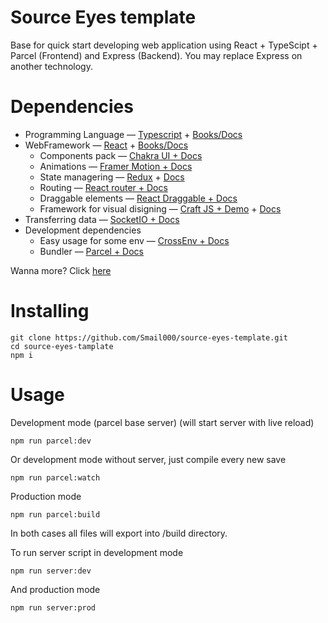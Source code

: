 
# Source Eyes template

Base for quick start developing web application using React + TypeScipt + Parcel (Frontend) and Express (Backend). You may replace Express on another technology.

# Dependencies

 - Programming Language — [Typescript](https://www.typescriptlang.org/) + [Books/Docs](https://www.typescriptlang.org/docs/handbook/intro.html)
 - WebFramework — [React](https://ru.reactjs.org/) + [Books/Docs](https://flaviocopes.com/book/read/react/)
   - Components pack — [Chakra UI + Docs](https://chakra-ui.com/)
   - Animations — [Framer Motion + Docs](https://www.framer.com/motion/)
   - State managering — [Redux](https://redux.js.org/) + [Docs](https://redux.js.org/introduction/learning-resources)
   - Routing — [React router + Docs](https://reactrouter.com/en/main/start/tutorial)
   - Draggable elements — [React Draggable + Docs](https://www.npmjs.com/package/react-draggable)
   - Framework for visual disigning — [Craft JS + Demo](https://craft.js.org/) + [Docs](https://craft.js.org/docs/overview)
 - Transferring data — [SocketIO + Docs](https://socket.io/)
 - Development dependencies
   - Easy usage for some env — [CrossEnv + Docs](https://www.npmjs.com/package/cross-env)
   - Bundler — [Parcel + Docs](https://parceljs.org/recipes/react/)

Wanna more? Click [here](https://www.youtube.com/watch?v=dQw4w9WgXcQ)

# Installing

```
git clone https://github.com/Smail000/source-eyes-template.git
cd source-eyes-tamplate
npm i
```

# Usage

Development mode (parcel base server) (will start server with live reload)
```
npm run parcel:dev
```
Or development mode without server, just compile every new save
```
npm run parcel:watch
```
Production mode
```
npm run parcel:build
```
In both cases all files will export into /build directory.

To run server script in development mode
```
npm run server:dev
```
And production mode
```
npm run server:prod
```

